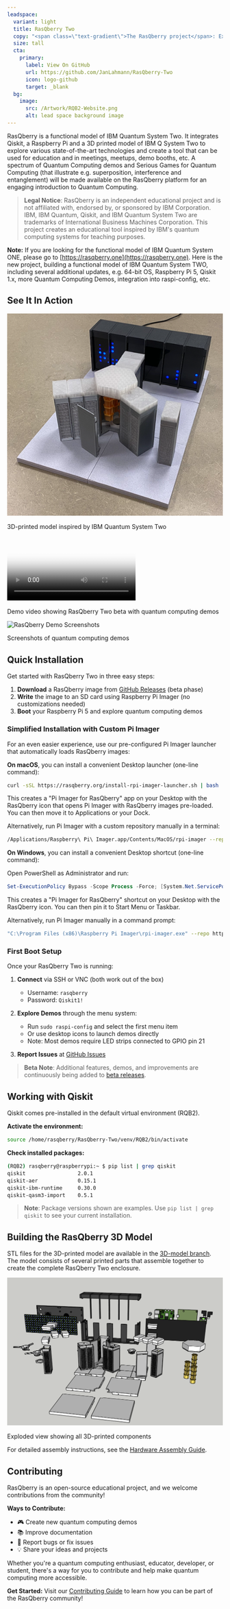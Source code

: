 ```yaml
---
leadspace:
  variant: light
  title: RasQberry Two
  copy: "<span class=\"text-gradient\">The RasQberry project</span>: Exploring Quantum Computing and Qiskit with a Raspberry Pi and a 3D Printer - or:  <span class=\"text-gradient\">Building a Functional Model of a Quantum Computer at Home</span>"
  size: tall
  cta:
    primary:
      label: View On GitHub
      url: https://github.com/JanLahmann/RasQberry-Two
      icon: logo-github
      target: _blank
  bg:
    image:
      src: /Artwork/RQB2-Website.png
      alt: lead space background image
---
```


RasQberry is a functional model of IBM Quantum System Two. It integrates Qiskit, a Raspberry Pi and a 3D printed model of IBM Q System Two to explore various state-of-the-art technologies and create a tool that can be used for education and in meetings, meetups, demo booths, etc. A spectrum of Quantum Computing demos and Serious Games for Quantum Computing (that illustrate e.g. superposition, interference and entanglement) will be made available on the RasQberry platform for an engaging introduction to Quantum Computing.

> **Legal Notice**: RasQberry is an independent educational project and is not affiliated with, endorsed by, or sponsored by IBM Corporation. IBM, IBM Quantum, Qiskit, and IBM Quantum System Two are trademarks of International Business Machines Corporation. This project creates an educational tool inspired by IBM's quantum computing systems for teaching purposes.

**Note:** If you are looking for the functional model of IBM Quantum System ONE, please go to [https://rasqberry.one](https://rasqberry.one). Here is the new project, building a functional model of IBM Quantum System TWO, including several additional updates, e.g. 64-bit OS, Raspberry Pi 5, Qiskit 1.x, more Quantum Computing Demos, integration into raspi-config, etc.

## See It In Action

<div className="media-grid">
  <div className="media-item">
    <img src="/Artwork/RasQberry2model.png" alt="RasQberry Two 3D Model" className="media-image" />
    <p className="media-caption">3D-printed model inspired by IBM Quantum System Two</p>
  </div>
  <div className="media-item">
    <video controls className="media-video" poster="/Artwork/RasQberry2model.png">
      <source src="/videos/RasQberry-beta-2026-06-04.mp4" type="video/mp4" />
      Your browser does not support the video tag.
    </video>
    <p className="media-caption">Demo video showing RasQberry Two beta with quantum computing demos</p>
  </div>
  <div className="media-item">
    <img src="/demo-screenshots/rasqberry-demo-1000ms.gif" alt="RasQberry Demo Screenshots" className="media-image" />
    <p className="media-caption">Screenshots of quantum computing demos</p>
  </div>
</div>


## Quick Installation

Get started with RasQberry Two in three easy steps:

1. **Download** a RasQberry image from [GitHub Releases](https://github.com/JanLahmann/RasQberry-Two/releases) (beta phase)
2. **Write** the image to an SD card using Raspberry Pi Imager (no customizations needed)
3. **Boot** your Raspberry Pi 5 and explore quantum computing demos

### Simplified Installation with Custom Pi Imager

For an even easier experience, use our pre-configured Pi Imager launcher that automatically loads RasQberry images:

**On macOS**, you can install a convenient Desktop launcher (one-line command):

```bash
curl -sSL https://rasqberry.org/install-rpi-imager-launcher.sh | bash
```

This creates a "Pi Imager for RasQberry" app on your Desktop with the RasQberry icon that opens Pi Imager with RasQberry images pre-loaded. You can then move it to Applications or your Dock.

Alternatively, run Pi Imager with a custom repository manually in a terminal:

```bash
/Applications/Raspberry\ Pi\ Imager.app/Contents/MacOS/rpi-imager --repo https://RasQberry.org/RQB-images.json
```

**On Windows**, you can install a convenient Desktop shortcut (one-line command):

Open PowerShell as Administrator and run:

```powershell
Set-ExecutionPolicy Bypass -Scope Process -Force; [System.Net.ServicePointManager]::SecurityProtocol = [System.Net.ServicePointManager]::SecurityProtocol -bor 3072; iex ((New-Object System.Net.WebClient).DownloadString('https://rasqberry.org/install-rpi-imager-launcher.ps1'))
```

This creates a "Pi Imager for RasQberry" shortcut on your Desktop with the RasQberry icon. You can then pin it to Start Menu or Taskbar.

Alternatively, run Pi Imager manually in a command prompt:

```bash
"C:\Program Files (x86)\Raspberry Pi Imager\rpi-imager.exe" --repo https://RasQberry.org/RQB-images.json
```

### First Boot Setup

Once your RasQberry Two is running:

1. **Connect** via SSH or VNC (both work out of the box)
   - Username: `rasqberry`
   - Password: `Qiskit1!`

2. **Explore Demos** through the menu system:
   - Run `sudo raspi-config` and select the first menu item
   - Or use desktop icons to launch demos directly
   - Note: Most demos require LED strips connected to GPIO pin 21

3. **Report Issues** at [GitHub Issues](https://github.com/JanLahmann/RasQberry-Two/issues)

> **Beta Note**: Additional features, demos, and improvements are continuously being added to [beta releases](https://github.com/JanLahmann/RasQberry-Two/releases).


## Working with Qiskit

Qiskit comes pre-installed in the default virtual environment (RQB2).

**Activate the environment:**
```bash
source /home/rasqberry/RasQberry-Two/venv/RQB2/bin/activate
```

**Check installed packages:**
```bash
(RQB2) rasqberry@raspberrypi:~ $ pip list | grep qiskit
qiskit                 2.0.1
qiskit-aer             0.15.1
qiskit-ibm-runtime     0.30.0
qiskit-qasm3-import    0.5.1
```

> **Note**: Package versions shown are examples. Use `pip list | grep qiskit` to see your current installation.

## Building the RasQberry 3D Model

STL files for the 3D-printed model are available in the [3D-model branch](https://github.com/JanLahmann/RasQberry-Two/tree/3D-model). The model consists of several printed parts that assemble together to create the complete RasQberry Two enclosure.

<div className="centered-media">
  <img src="/Artwork/RasQberry2exploded.png" alt="RasQberry Two Exploded View" className="media-image" />
  <p className="media-caption">Exploded view showing all 3D-printed components</p>
</div>

For detailed assembly instructions, see the [Hardware Assembly Guide](01-3d-model/hardware-assembly-guide).

## Contributing

RasQberry is an open-source educational project, and we welcome contributions from the community!

**Ways to Contribute:**
- 🎮 Create new quantum computing demos
- 📚 Improve documentation
- 🐛 Report bugs or fix issues
- 💡 Share your ideas and projects

Whether you're a quantum computing enthusiast, educator, developer, or student, there's a way for you to contribute and help make quantum computing more accessible.

**Get Started:** Visit our [Contributing Guide](05-contributing/) to learn how you can be part of the RasQberry community!
